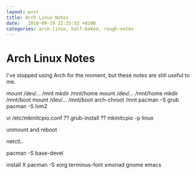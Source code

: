 ```yaml
---
layout: post
title: Arch Linux Notes
date:   2018-09-19 22:25:52 +0100
categories: arch-linux, half-baked, rough-notes
---
```

Arch Linux Notes
================

I've stopped using Arch for the moment, but these notes are still useful to me.

mount /dev/\... /mnt 
mkdir /mnt/home 
mount /dev/\... /mnt/home 
mkdir /mnt/boot 
mount /dev/\... /mnt/boot 
arch-chroot /mnt 
pacman -S grub
pacman -S lvm2

vi /etc/mkinitcpio.conf ?? 
grub-install ?? 
mkinitcpio -p linux

unmount and reboot

netctl..

pacman -S base-devel

install X 
pacman -S xorg terminus-font xmonad gnome emacs

